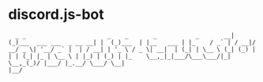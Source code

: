 # discord.js-bot
      _ _                       _    _       _           _       __| (_)___  ___ ___  _ __ __| |  (_)___  | |__   ___ | |_    / _` | / __|/ __/ _ \| '__/ _` |  | / __| | '_ \ / _ \| __|  | (_| | \__ \ (_| (_) | | | (_| |_ | \__ \ | |_) | (_) | |_    \__,_|_|___/\___\___/|_|  \__,_(_)/ |___/ |_.__/ \___/ \__|                                   |__/                       
